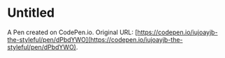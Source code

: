 # Untitled

A Pen created on CodePen.io. Original URL: [https://codepen.io/iujoayjb-the-styleful/pen/dPbdYWO](https://codepen.io/iujoayjb-the-styleful/pen/dPbdYWO).

